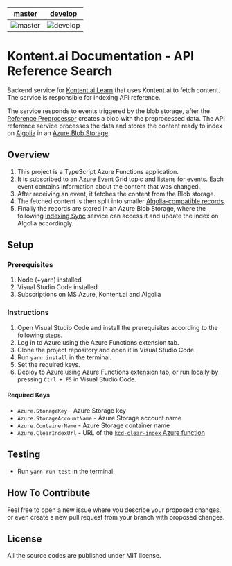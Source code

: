 | [master](https://github.com/Kontent-ai-Learn/kontent-ai-learn-api-reference-search/tree/master) | [develop](https://github.com/Kontent-ai-Learn/kontent-ai-learn-api-reference-search/tree/develop) |
|:---:|:---:|
| ![master](https://github.com/Kontent-ai-Learn/kontent-ai-learn-api-reference-search/actions/workflows/master_kcd-api-reference-search-live-master.yml/badge.svg) |![develop](https://github.com/Kontent-ai-Learn/kontent-ai-learn-api-reference-search/actions/workflows/develop_kcd-api-reference-search-live-dev.yml/badge.svg) |

# Kontent.ai Documentation - API Reference Search

Backend service for [Kontent.ai Learn](https://kontent.ai/learn) that uses Kontent.ai to fetch content. The service is responsible for indexing API reference.

The service responds to events triggered by the blob storage, after the [Reference Preprocessor](https://github.com/Kontent-ai-Learn/kontent-ai-learn-reference-preprocessor) creates a blob with the preprocessed data. The API reference service processes the data and stores the content ready to index on [Algolia](https://www.algolia.com/) in an [Azure Blob Storage](https://azure.microsoft.com/en-us/services/storage/blobs/).

## Overview

1. This project is a TypeScript Azure Functions application.
2. It is subscribed to an Azure [Event Grid](https://azure.microsoft.com/en-us/services/event-grid/) topic and listens for events. Each event contains information about the content that was changed.
3. After receiving an event, it fetches the content from the Blob storage.
4. The fetched content is then split into smaller [Algolia-compatible records](https://www.algolia.com/doc/faq/basics/what-is-a-record/).
5. Finally the records are stored in an Azure Blob Storage, where the following [Indexing Sync](https://github.com/Kontent-ai-Learn/kontent-ai-learn-index-sync) service can access it and update the index on Algolia accordingly.

## Setup

### Prerequisites

1. Node (+yarn) installed
2. Visual Studio Code installed
3. Subscriptions on MS Azure, Kontent.ai and Algolia

### Instructions

1. Open Visual Studio Code and install the prerequisites according to the [following steps](https://code.visualstudio.com/tutorials/functions-extension/getting-started).
2. Log in to Azure using the Azure Functions extension tab.
3. Clone the project repository and open it in Visual Studio Code.
4. Run `yarn install` in the terminal.
5. Set the required keys.
6. Deploy to Azure using Azure Functions extension tab, or run locally by pressing `Ctrl + F5` in Visual Studio Code.

#### Required Keys

* `Azure.StorageKey` - Azure Storage key
* `Azure.StorageAccountName` - Azure Storage account name
* `Azure.ContainerName` - Azure Storage container name
* `Azure.ClearIndexUrl` - URL of the [`kcd-clear-index` Azure function](https://github.com/Kontent-ai-Learn/kontent-ai-learn-index-sync)

## Testing

* Run `yarn run test` in the terminal.

## How To Contribute

Feel free to open a new issue where you describe your proposed changes, or even create a new pull request from your branch with proposed changes.

## License

All the source codes are published under MIT license.
